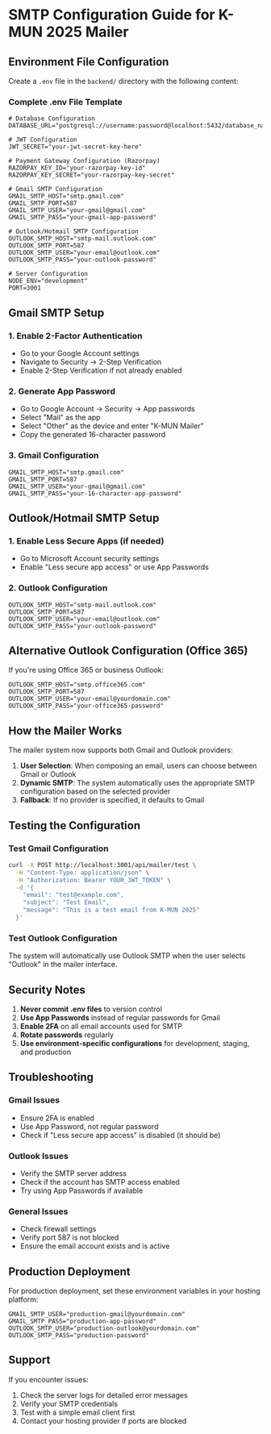 # SMTP Configuration Guide for K-MUN 2025 Mailer

## Environment File Configuration

Create a `.env` file in the `backend/` directory with the following content:

### Complete .env File Template

```env
# Database Configuration
DATABASE_URL="postgresql://username:password@localhost:5432/database_name"

# JWT Configuration
JWT_SECRET="your-jwt-secret-key-here"

# Payment Gateway Configuration (Razorpay)
RAZORPAY_KEY_ID="your-razorpay-key-id"
RAZORPAY_KEY_SECRET="your-razorpay-key-secret"

# Gmail SMTP Configuration
GMAIL_SMTP_HOST="smtp.gmail.com"
GMAIL_SMTP_PORT=587
GMAIL_SMTP_USER="your-gmail@gmail.com"
GMAIL_SMTP_PASS="your-gmail-app-password"

# Outlook/Hotmail SMTP Configuration
OUTLOOK_SMTP_HOST="smtp-mail.outlook.com"
OUTLOOK_SMTP_PORT=587
OUTLOOK_SMTP_USER="your-email@outlook.com"
OUTLOOK_SMTP_PASS="your-outlook-password"

# Server Configuration
NODE_ENV="development"
PORT=3001
```

## Gmail SMTP Setup

### 1. Enable 2-Factor Authentication
- Go to your Google Account settings
- Navigate to Security → 2-Step Verification
- Enable 2-Step Verification if not already enabled

### 2. Generate App Password
- Go to Google Account → Security → App passwords
- Select "Mail" as the app
- Select "Other" as the device and enter "K-MUN Mailer"
- Copy the generated 16-character password

### 3. Gmail Configuration
```env
GMAIL_SMTP_HOST="smtp.gmail.com"
GMAIL_SMTP_PORT=587
GMAIL_SMTP_USER="your-gmail@gmail.com"
GMAIL_SMTP_PASS="your-16-character-app-password"
```

## Outlook/Hotmail SMTP Setup

### 1. Enable Less Secure Apps (if needed)
- Go to Microsoft Account security settings
- Enable "Less secure app access" or use App Passwords

### 2. Outlook Configuration
```env
OUTLOOK_SMTP_HOST="smtp-mail.outlook.com"
OUTLOOK_SMTP_PORT=587
OUTLOOK_SMTP_USER="your-email@outlook.com"
OUTLOOK_SMTP_PASS="your-outlook-password"
```

## Alternative Outlook Configuration (Office 365)

If you're using Office 365 or business Outlook:

```env
OUTLOOK_SMTP_HOST="smtp.office365.com"
OUTLOOK_SMTP_PORT=587
OUTLOOK_SMTP_USER="your-email@yourdomain.com"
OUTLOOK_SMTP_PASS="your-office365-password"
```

## How the Mailer Works

The mailer system now supports both Gmail and Outlook providers:

1. **User Selection**: When composing an email, users can choose between Gmail or Outlook
2. **Dynamic SMTP**: The system automatically uses the appropriate SMTP configuration based on the selected provider
3. **Fallback**: If no provider is specified, it defaults to Gmail

## Testing the Configuration

### Test Gmail Configuration
```bash
curl -X POST http://localhost:3001/api/mailer/test \
  -H "Content-Type: application/json" \
  -H "Authorization: Bearer YOUR_JWT_TOKEN" \
  -d '{
    "email": "test@example.com",
    "subject": "Test Email",
    "message": "This is a test email from K-MUN 2025"
  }'
```

### Test Outlook Configuration
The system will automatically use Outlook SMTP when the user selects "Outlook" in the mailer interface.

## Security Notes

1. **Never commit .env files** to version control
2. **Use App Passwords** instead of regular passwords for Gmail
3. **Enable 2FA** on all email accounts used for SMTP
4. **Rotate passwords** regularly
5. **Use environment-specific configurations** for development, staging, and production

## Troubleshooting

### Gmail Issues
- Ensure 2FA is enabled
- Use App Password, not regular password
- Check if "Less secure app access" is disabled (it should be)

### Outlook Issues
- Verify the SMTP server address
- Check if the account has SMTP access enabled
- Try using App Passwords if available

### General Issues
- Check firewall settings
- Verify port 587 is not blocked
- Ensure the email account exists and is active

## Production Deployment

For production deployment, set these environment variables in your hosting platform:

```env
GMAIL_SMTP_USER="production-gmail@yourdomain.com"
GMAIL_SMTP_PASS="production-app-password"
OUTLOOK_SMTP_USER="production-outlook@yourdomain.com"
OUTLOOK_SMTP_PASS="production-password"
```

## Support

If you encounter issues:
1. Check the server logs for detailed error messages
2. Verify your SMTP credentials
3. Test with a simple email client first
4. Contact your hosting provider if ports are blocked
